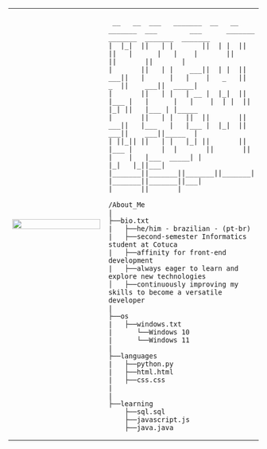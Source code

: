 <table>
  <tr>
    <td style="width: 50%;">
       <img src="https://wallpapers.com/images/hd/spider-verse-superhero-miles-morales-r3e9f4hoth7zyxri.jpg" style="width: 100%; border: none;"/>
    </td>
    <td style="width: 50%; vertical-align: top;">
      <p style="font-family: monospace; font-size: 16px;">
       
     __   __  ___   _______  __   __  _______  ___        ___      _______  _______  _______  _______ 
    |  |_|  ||   | |       ||  | |  ||       ||   |      |   |    |       ||       ||       ||       |
    |       ||   | |    ___||  | |  ||    ___||   |      |   |    |   _   ||    _  ||    ___||  _____|
    |       ||   | |   | __ |  |_|  ||   |___ |   |      |   |    |  | |  ||   |_| ||   |___ | |_____ 
    |       ||   | |   ||  ||       ||    ___||   |___   |   |___ |  |_|  ||    ___||    ___||_____  |
    | ||_|| ||   | |   |_| ||       ||   |___ |       |  |       ||       ||   |    |   |___  _____| |
    |_|   |_||___| |_______||_______||_______||_______|  |_______||_______||___|    |_______||_______|

</p>

    /About_Me
    |
    ├──bio.txt
    |   ├──he/him - brazilian - (pt-br)
    |   ├──second-semester Informatics student at Cotuca
    |   ├──affinity for front-end development
    |   ├──always eager to learn and explore new technologies
    │   ├──continuously improving my skills to become a versatile developer
    |
    ├──os
    |   ├──windows.txt
    |      └──Windows 10
    |      └──Windows 11
    |
    ├──languages
    |   ├──python.py
    |   ├──html.html
    |   ├──css.css
    |
    |
    ├──learning
        ├──sql.sql
        ├──javascript.js
        ├──java.java
        
  </tr>
</table>
